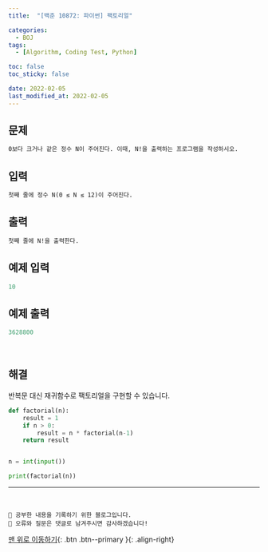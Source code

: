 ```yaml
---
title:  "[백준 10872: 파이썬] 팩토리얼" 

categories:
  - BOJ
tags:
  - [Algorithm, Coding Test, Python]

toc: false
toc_sticky: false

date: 2022-02-05
last_modified_at: 2022-02-05
---
```


## 문제

```html
0보다 크거나 같은 정수 N이 주어진다. 이때, N!을 출력하는 프로그램을 작성하시오.
```


## 입력  
```html
첫째 줄에 정수 N(0 ≤ N ≤ 12)이 주어진다.
```

## 출력 
```html 
첫째 줄에 N!을 출력한다.
```


## 예제 입력
```python
10
```

## 예제 출력
```python
3628800
```

<br>

## 해결

반복문 대신 재귀함수로 팩토리얼을 구현할 수 있습니다.  

```python
def factorial(n):
    result = 1
    if n > 0:
        result = n * factorial(n-1)
    return result


n = int(input())

print(factorial(n))
```



***
<br>

    💾 공부한 내용을 기록하기 위한 블로그입니다.
    📄 오류와 질문은 댓글로 남겨주시면 감사하겠습니다!

[맨 위로 이동하기](#){: .btn .btn--primary }{: .align-right}
